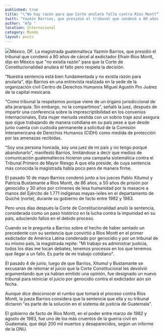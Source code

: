 ```yaml
---
published: true
title: "\"No hay razón para que Corte anulara fallo contra Ríos Montt”: magistrada guatemalteca"
twitt: "Yazmín Barrios, que presidió el tribunal que condenó a 80 años de cárcel al ex dictador Efraín Ríos Mont, dijo que la sentencia estaba bien fundamentada y no había razón para anularla"
author: "Afp "
location: Internacional
category: Mundo
layout: posts
---
```


![](http://i.imgur.com/LbWyXbUm.jpg)México, DF. La magistrada guatemalteca Yazmín Barrios, que presidió el tribunal que condenó a 80 años de cárcel al exdictador Efraín Ríos Montt, dijo en México que "no existía razón" para que la Corte de Constitucionalidad anulara el fallo pero respeta la decisión.

"Nuestra sentencia está bien fundamentada y no existía razón para anularla", dijo Barrios en una entrevista realizada en la sede de la organización civil Centro de Derechos Humanos Miguel Agustín Pro Juárez de la capital mexicana.

"Como tribunal la respetamos porque viene de un órgano jurisdiccional de alta jerarquía. Sin embargo, no la compartimos", señaló la juez, después de impartir una conferencia sobre la imprescriptibilidad en los convenios internacionales, Esta mujer menuda vestida con un sobrio traje azul asegura que sigue trabajando de manera cotidiana en su país pese a que desde junio cuenta con custodia permanente a solicitud de la Comisión Interamericana de Derechos Humanos (CIDH) como medida de protección por las amenazas recibidas.

"Soy una persona honrada, soy una juez de mi país y no tengo porqué abandonarlo", manifestó Barrios, limitándose a decir que medios de comunicación guatemaltecos hicieron una campaña sistemática contra el Tribunal Primero de Mayor Riesgo A que ella preside, de cuya sentencia más conocida la magistrada habla poco pero de manera firme.

El pasado 10 de mayo Barrios condenó junto a los jueces Pablo Xitumul y Patricia Bustamante a Ríos Montt, de 86 años, a 50 años de prisión por genocidio y 30 años por crímenes de lesa humanidad por la masacre a manos del Ejército de 1.771 indígenas mayas-ixiles en el departamento de Quiché (norte), durante su gobierno de facto entre 1982 y 1983.

Pero unos días después la Corte de Constitucionalidad anuló la sentencia, considerada como un paso histórico en la lucha contra la impunidad en su país, aduciendo fallos en el debido proceso.

Cuando se le pregunta a Barrios sobre el hecho de haber sentado un precedente con su sentencia que convirtió a Ríos Montt en el primer exdictador de América Latina condenado por genocidio y por un tribunal de su mismo país, la magistrada repite: "Mi trabajo es administrar justicia, todos los días me tocan debates, tenemos procesos en los que tenemos que llegar a un fallo. Es parte de mi trabajo cotidiano".

El pasado 4 de junio, luego de que Barrios, Xitumul y Bustamante se excusaran de retomar el juicio que la Corte Constitucional les devolvió argumentando que ya habían emitido una opinión, fue designado un nuevo tribunal para reiniciar el juicio por genocidio contra el exdictador aún sin fecha.

Aunque dice desconocer el rumbo que tomará el proceso contra Ríos Montt, la jueza Barrios considera que la sentencia que ella y su tribunal dictaron "es parte de la solución en el sistema de justicia de Guatemala".

El gobierno de facto de Ríos Montt, en el poder entre marzo de 1982 y agosto de 1983, fue uno de los más cruentos de la guerra civil en Guatemala, que dejó 200 mil muertos y desaparecidos, según un informe de la ONU.
